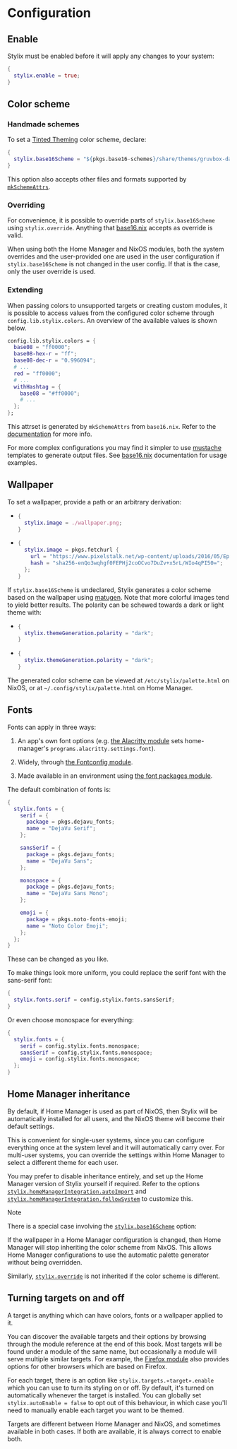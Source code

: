 # Configuration

## Enable

Stylix must be enabled before it will apply any changes to your system:

```nix
{
  stylix.enable = true;
}
```

## Color scheme

### Handmade schemes

To set a [Tinted Theming](https://github.com/tinted-theming/schemes) color
scheme, declare:

```nix
{
  stylix.base16Scheme = "${pkgs.base16-schemes}/share/themes/gruvbox-dark-hard.yaml";
}
```

This option also accepts other files and formats supported by
[`mkSchemeAttrs`](https://github.com/SenchoPens/base16.nix/blob/main/DOCUMENTATION.md#mkschemeattrs).

### Overriding

For convenience, it is possible to override parts of `stylix.base16Scheme` using
`stylix.override`. Anything that
[base16.nix](https://github.com/SenchoPens/base16.nix) accepts as override is
valid.

When using both the Home Manager and NixOS modules, both the system overrides
and the user-provided one are used in the user configuration if
`stylix.base16Scheme` is not changed in the user config. If that is the case,
only the user override is used.

### Extending

When passing colors to unsupported targets or creating custom modules, it
is possible to access values from the configured color scheme through
`config.lib.stylix.colors`.
An overview of the available values is shown below.

```nix
config.lib.stylix.colors = {
  base08 = "ff0000";
  base08-hex-r = "ff";
  base08-dec-r = "0.996094";
  # ...
  red = "ff0000";
  # ...
  withHashtag = {
    base08 = "#ff0000";
    # ...
  };
};
```

This attrset is generated by `mkSchemeAttrs` from `base16.nix`. Refer to the
[documentation](https://github.com/SenchoPens/base16.nix/blob/main/DOCUMENTATION.md#mkschemeattrs)
for more info.

For more complex configurations you may find it simpler to use
[mustache](http://mustache.github.io/) templates to generate output files.
See [base16.nix](https://github.com/SenchoPens/base16.nix) documentation for
usage examples.

## Wallpaper

To set a wallpaper, provide a path or an arbitrary derivation:

- ```nix
  {
    stylix.image = ./wallpaper.png;
  }
  ```

- ```nix
  {
    stylix.image = pkgs.fetchurl {
      url = "https://www.pixelstalk.net/wp-content/uploads/2016/05/Epic-Anime-Awesome-Wallpapers.jpg";
      hash = "sha256-enQo3wqhgf0FEPHj2coOCvo7DuZv+x5rL/WIo4qPI50=";
    };
  }
  ```

If `stylix.base16Scheme` is undeclared, Stylix generates a color scheme based on
the wallpaper using [matugen](https://github.com/InioX/matugen). Note that more
colorful images tend to yield better results. The polarity can be schewed
towards a dark or light theme with:

- ```nix
  {
    stylix.themeGeneration.polarity = "dark";
  }
  ```

- ```nix
  {
    stylix.themeGeneration.polarity = "dark";
  }
  ```

The generated color scheme can be viewed at `/etc/stylix/palette.html` on NixOS,
or at `~/.config/stylix/palette.html` on Home Manager.

## Fonts

Fonts can apply in three ways:

1. An app's own font options
  (e.g. [the Alacritty module](./options/modules/alacritty.html) sets home-manager's
  `programs.alacritty.settings.font`).

2. Widely, through
  [the Fontconfig module](./options/modules/fontconfig.html).

3. Made available in an environment using
  [the font packages module](./options/modules/font-packages.html).

The default combination of fonts is:

```nix
{
  stylix.fonts = {
    serif = {
      package = pkgs.dejavu_fonts;
      name = "DejaVu Serif";
    };

    sansSerif = {
      package = pkgs.dejavu_fonts;
      name = "DejaVu Sans";
    };

    monospace = {
      package = pkgs.dejavu_fonts;
      name = "DejaVu Sans Mono";
    };

    emoji = {
      package = pkgs.noto-fonts-emoji;
      name = "Noto Color Emoji";
    };
  };
}
```

These can be changed as you like.

To make things look more uniform, you could replace the serif font with
the sans-serif font:

```nix
{
  stylix.fonts.serif = config.stylix.fonts.sansSerif;
}
```

Or even choose monospace for everything:

```nix
{
  stylix.fonts = {
    serif = config.stylix.fonts.monospace;
    sansSerif = config.stylix.fonts.monospace;
    emoji = config.stylix.fonts.monospace;
  };
}
```

## Home Manager inheritance

By default, if Home Manager is used as part of NixOS, then Stylix will be
automatically installed for all users, and the NixOS theme will become their
default settings.

This is convenient for single-user systems, since you can configure everything
once at the system level and it will automatically carry over. For multi-user
systems, you can override the settings within Home Manager to select a different
theme for each user.

You may prefer to disable inheritance entirely, and set up the Home Manager
version of Stylix yourself if required. Refer to the options
[`stylix.homeManagerIntegration.autoImport`](options/platforms/nixos.md#stylixhomemanagerintegrationautoimport)
and
[`stylix.homeManagerIntegration.followSystem`](options/platforms/nixos.md#stylixhomemanagerintegrationfollowsystem)
to customize this.

> [!NOTE]
>
> There is a special case involving the
> [`stylix.base16Scheme`](options/platforms/home_manager.md#stylixbase16scheme)
> option:
>
> If the wallpaper in a Home Manager configuration is changed, then Home Manager
> will stop inheriting the color scheme from NixOS. This allows Home Manager
> configurations to use the automatic palette generator without being overridden.
>
> Similarly, [`stylix.override`](options/platforms/home_manager.md#stylixoverride) is not inherited
> if the color scheme is different.

## Turning targets on and off

A target is anything which can have colors, fonts or a wallpaper applied to it.

You can discover the available targets and their options by browsing through
the module reference at the end of this book. Most targets will be found under
a module of the same name, but occasionally a module will serve multiple similar
targets. For example, the [Firefox module](options/modules/firefox.md) also
provides options for other browsers which are based on Firefox.

For each target, there is an option like `stylix.targets.«target».enable` which
you can use to turn its styling on or off. By default, it's turned on
automatically whenever the target is installed. You can globally set
`stylix.autoEnable = false` to opt out of this behaviour, in which case you'll
need to manually enable each target you want to be themed.

Targets are different between Home Manager and NixOS, and sometimes available
in both cases. If both are available, it is always correct to enable both.
